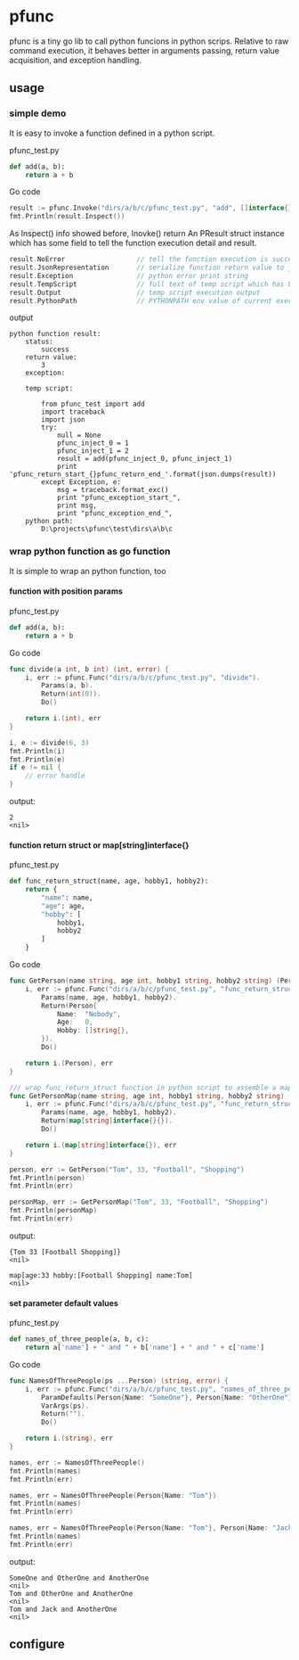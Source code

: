 # pfunc
pfunc is a tiny go lib to call python funcions in python scrips. Relative to raw command execution, it behaves better in arguments passing, 
return value acquisition, and exception handling. 

## usage

### simple demo
It is easy to invoke a function defined in a python script.

pfunc_test.py
```python
def add(a, b):
    return a + b
```

Go code
```go
result := pfunc.Invoke("dirs/a/b/c/pfunc_test.py", "add", []interface{}{1, 2})
fmt.Println(result.Inspect())
```

As Inspect() info showed before, Inovke() return An PResult struct instance which has some field to tell the function 
execution detail and result. 

```go
result.NoError                  // tell the function execution is success of fail with exception
result.JsonRepresentation       // serialize function return value to json string 
result.Exception                // python error print string
result.TempScript               // full text of temp script which has been execution
result.Output                   // temp script execution output
result.PythonPath               // PYTHONPATH env value of current execution
```

output
```shell script
python function result: 
    status:
        success
    return value:
        3
    exception:

    temp script:
        
        from pfunc_test import add
        import traceback
        import json
        try:
            null = None
            pfunc_inject_0 = 1
            pfunc_inject_1 = 2
            result = add(pfunc_inject_0, pfunc_inject_1)
            print 'pfunc_return_start_{}pfunc_return_end_'.format(json.dumps(result))
        except Exception, e:
            msg = traceback.format_exc()
            print "pfunc_exception_start_",
            print msg,
            print "pfunc_exception_end_",
    python path:
        D:\projects\pfunc\test\dirs\a\b\c
```

### wrap python function as go function

It is simple to wrap an python function, too

#### function with position params

pfunc_test.py
```python
def add(a, b):
    return a + b
```

Go code
```go
func divide(a int, b int) (int, error) {
	i, err := pfunc.Func("dirs/a/b/c/pfunc_test.py", "divide").             // set script path, set function name
		Params(a, b).                                                       // set parameters type and value
		Return(int(0)).                                                     // set return type and default return value
		Do()                                                                // invoke

	return i.(int), err                                                     // type cast and return
}

i, e := divide(6, 3)
fmt.Println(i)
fmt.Println(e)
if e != nil {
    // error handle
}
```

output:
```shell script
2
<nil>
```

#### function return struct or map[string]interface{}

pfunc_test.py
```python
def func_return_struct(name, age, hobby1, hobby2):
    return {
        "name": name,
        "age": age,
        "hobby": [
            hobby1,
            hobby2
        ]
    }
```

Go code
```go
func GetPerson(name string, age int, hobby1 string, hobby2 string) (Person, error) {
	i, err := pfunc.Func("dirs/a/b/c/pfunc_test.py", "func_return_struct").                 // set script path , set function name
		Params(name, age, hobby1, hobby2).                                                  // set parameter types and values
		Return(Person{                                                                      // set return type and default return value
			Name:  "Nobody",
			Age:   0,
			Hobby: []string{},
		}).
		Do()                                                                                // invoke

	return i.(Person), err                                                                  // type cast and return
}

/// wrap func_return_struct function in python script to assemble a map with string keys
func GetPersonMap(name string, age int, hobby1 string, hobby2 string) (map[string]interface{}, error) {
	i, err := pfunc.Func("dirs/a/b/c/pfunc_test.py", "func_return_struct").                 // set script path, set function name
		Params(name, age, hobby1, hobby2).                                                  // set parameter types and values
		Return(map[string]interface{}{}).                                                   // set return type and default return value
		Do()                                                                                // invoke

	return i.(map[string]interface{}), err                                                  // type cast and return
}

person, err := GetPerson("Tom", 33, "Football", "Shopping")
fmt.Println(person)
fmt.Println(err)

personMap, err := GetPersonMap("Tom", 33, "Football", "Shopping")
fmt.Println(personMap)
fmt.Println(err)

```

output:
```shell script
{Tom 33 [Football Shopping]}
<nil>

map[age:33 hobby:[Football Shopping] name:Tom]
<nil>
```

#### set parameter default values

pfunc_test.py
```python
def names_of_three_people(a, b, c):
    return a['name'] + " and " + b['name'] + " and " + c['name']
```

Go code
```go
func NamesOfThreePeople(ps ...Person) (string, error) {
	i, err := pfunc.Func("dirs/a/b/c/pfunc_test.py", "names_of_three_people").
		ParamDefaults(Person{Name: "SomeOne"}, Person{Name: "OtherOne"}, Person{Name: "AnotherOne"}).
		VarArgs(ps).
		Return("").
		Do()

	return i.(string), err
}

names, err := NamesOfThreePeople()
fmt.Println(names)
fmt.Println(err)

names, err = NamesOfThreePeople(Person{Name: "Tom"})
fmt.Println(names)
fmt.Println(err)

names, err = NamesOfThreePeople(Person{Name: "Tom"}, Person{Name: "Jack"})
fmt.Println(names)
fmt.Println(err)
```

output:
```shell script
SomeOne and OtherOne and AnotherOne
<nil>
Tom and OtherOne and AnotherOne
<nil>
Tom and Jack and AnotherOne
<nil>
```

## configure

